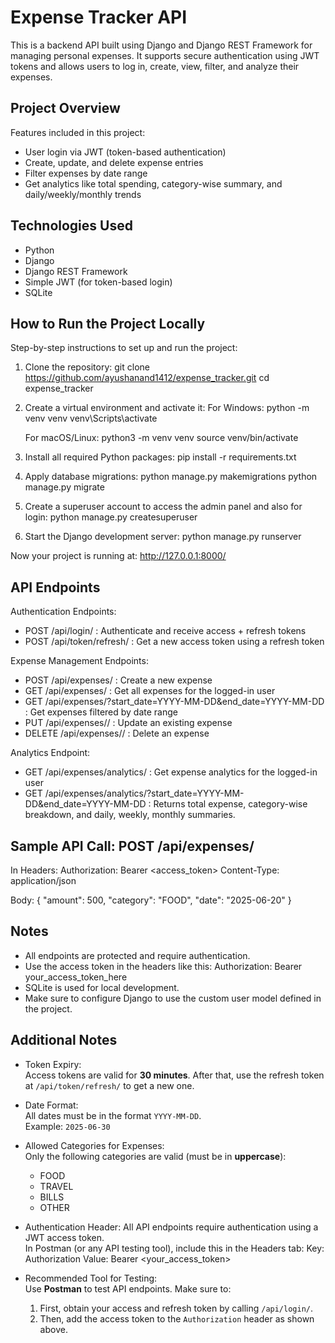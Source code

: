 # Expense Tracker API

This is a backend API built using Django and Django REST Framework for managing personal expenses. It supports secure authentication using JWT tokens and allows users to log in, create, view, filter, and analyze their expenses.

## Project Overview

Features included in this project:
- User login via JWT (token-based authentication)
- Create, update, and delete expense entries
- Filter expenses by date range
- Get analytics like total spending, category-wise summary, and daily/weekly/monthly trends

## Technologies Used

- Python
- Django
- Django REST Framework
- Simple JWT (for token-based login)
- SQLite

## How to Run the Project Locally

Step-by-step instructions to set up and run the project:

1. Clone the repository:
   git clone https://github.com/ayushanand1412/expense_tracker.git
   cd expense_tracker

2. Create a virtual environment and activate it:
   For Windows:
   python -m venv venv
   venv\Scripts\activate

   For macOS/Linux:
   python3 -m venv venv
   source venv/bin/activate

3. Install all required Python packages:
   pip install -r requirements.txt

4. Apply database migrations:
   python manage.py makemigrations
   python manage.py migrate

5. Create a superuser account to access the admin panel and also for login:
   python manage.py createsuperuser

6. Start the Django development server:
   python manage.py runserver

Now your project is running at:
http://127.0.0.1:8000/

## API Endpoints  

Authentication Endpoints:
- POST /api/login/ : Authenticate and receive access + refresh tokens
- POST /api/token/refresh/ : Get a new access token using a refresh token

Expense Management Endpoints:
- POST /api/expenses/ : Create a new expense 
- GET /api/expenses/ : Get all expenses for the logged-in user
- GET /api/expenses/?start_date=YYYY-MM-DD&end_date=YYYY-MM-DD : Get expenses filtered by date range
- PUT /api/expenses/<id>/ : Update an existing expense
- DELETE /api/expenses/<id>/ : Delete an expense

Analytics Endpoint:
- GET /api/expenses/analytics/ : Get expense analytics for the logged-in user
- GET /api/expenses/analytics/?start_date=YYYY-MM-DD&end_date=YYYY-MM-DD : 
  Returns total expense, category-wise breakdown, and daily, weekly, monthly summaries.

## Sample API Call: POST /api/expenses/

In Headers:
  Authorization: Bearer <access_token>
  Content-Type: application/json

Body:
  {
    "amount": 500,
    "category": "FOOD",
    "date": "2025-06-20"
  }

## Notes

- All endpoints are protected and require authentication.
- Use the access token in the headers like this:
  Authorization: Bearer your_access_token_here
- SQLite is used for local development.
- Make sure to configure Django to use the custom user model defined in the project.

## Additional Notes

- Token Expiry:  
  Access tokens are valid for **30 minutes**. After that, use the refresh token at `/api/token/refresh/` to get a new one.

- Date Format:  
  All dates must be in the format `YYYY-MM-DD`.  
  Example: `2025-06-30`

- Allowed Categories for Expenses:  
  Only the following categories are valid (must be in **uppercase**):
  - FOOD
  - TRAVEL
  - BILLS
  - OTHER

- Authentication Header:
  All API endpoints require authentication using a JWT access token.  
  In Postman (or any API testing tool), include this in the Headers tab:
  Key: Authorization
  Value: Bearer <your_access_token>

- Recommended Tool for Testing:  
  Use **Postman** to test API endpoints. Make sure to:
  1. First, obtain your access and refresh token by calling `/api/login/`.
  2. Then, add the access token to the `Authorization` header as shown above.